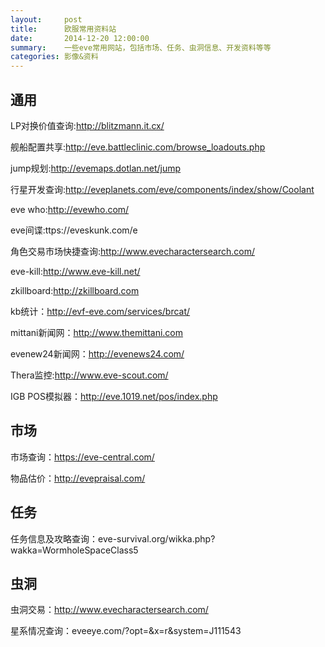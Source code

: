 ```yaml
---
layout:     post
title:      欧服常用资料站
date:       2014-12-20 12:00:00
summary:    一些eve常用网站，包括市场、任务、虫洞信息、开发资料等等
categories: 影像&资料
---
```


## 通用

LP对换价值查询:http://blitzmann.it.cx/

舰船配置共享:http://eve.battleclinic.com/browse_loadouts.php

jump规划:http://evemaps.dotlan.net/jump

行星开发查询:http://eveplanets.com/eve/components/index/show/Coolant

eve who:http://evewho.com/

eve间谍:ttps://eveskunk.com/e

角色交易市场快捷查询:http://www.evecharactersearch.com/

eve-kill:http://www.eve-kill.net/

zkillboard:http://zkillboard.com

kb统计：http://evf-eve.com/services/brcat/

mittani新闻网：http://www.themittani.com

evenew24新闻网：http://evenews24.com/

Thera监控:http://www.eve-scout.com/

IGB POS模拟器：http://eve.1019.net/pos/index.php

## 市场

市场查询：https://eve-central.com/

物品估价：http://evepraisal.com/

## 任务

任务信息及攻略查询：eve-survival.org/wikka.php?wakka=WormholeSpaceClass5

## 虫洞

虫洞交易：http://www.evecharactersearch.com/

星系情况查询：eveeye.com/?opt=&x=r&system=J111543
